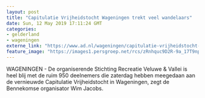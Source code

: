 ```yaml
---
layout: post
title: "Capitulatie Vrijheidstocht Wageningen trekt veel wandelaars"
date: Sun, 12 May 2019 17:11:24 GMT
categories: 
- gelderland 
- wageningen 
externe_link: "https://www.ad.nl/wageningen/capitulatie-vrijheidstocht-wageningen-trekt-veel-wandelaars~a5c3697e/"
feature_image: "https://images1.persgroep.net/rcs/zRnhquc9D2R-9a_17T9npUyet0k/diocontent/148075821/_fitwidth/400/?appId=21791a8992982cd8da851550a453bd7f&quality=0.7"
---
```


WAGENINGEN - De organiserende Stichting Recreatie Veluwe & Vallei is heel blij met de ruim 950 deelnemers die zaterdag hebben meegedaan aan de vernieuwde Capitulatie Vrijheidstocht in Wageningen, zegt de Bennekomse organisator Wim Jacobs.
